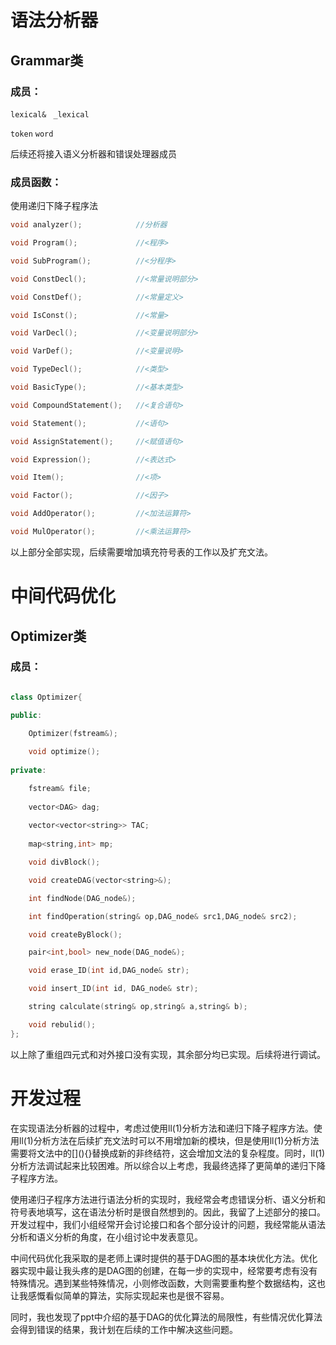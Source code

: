 # 语法分析器

## Grammar类

### 成员：

`lexical&`  ` _lexical`   <!--词法分析器-->

`token` `word`   <!--token对象--> 

后续还将接入语义分析器和错误处理器成员

### 成员函数：

使用递归下降子程序法

``` c++
void analyzer();     	    //分析器

void Program();             //<程序>

void SubProgram();          //<分程序>

void ConstDecl();           //<常量说明部分>

void ConstDef();            //<常量定义>

void IsConst();             //<常量>

void VarDecl();             //<变量说明部分>

void VarDef();              //<变量说明>

void TypeDecl();            //<类型>

void BasicType();           //<基本类型>

void CompoundStatement();   //<复合语句>

void Statement();           //<语句>

void AssignStatement();     //<赋值语句>

void Expression();          //<表达式>

void Item();                //<项>

void Factor();              //<因子>

void AddOperator();         //<加法运算符>

void MulOperator();         //<乘法运算符>
```

以上部分全部实现，后续需要增加填充符号表的工作以及扩充文法。


# 中间代码优化

## Optimizer类

### 成员：

``` c++

class Optimizer{

public:

    Optimizer(fstream&);
    
    void optimize();                                                      //对外接口
    
private:

    fstream& file;                                                        //四元式序列文件
    
    vector<DAG> dag;                                                      //DAG图数据结构
    
    vector<vector<string>> TAC;                                           //分块后的四元式序列
    
    map<string,int> mp;

    void divBlock();                                                      //分块函数

    void createDAG(vector<string>&);                                      //构建DAG图

    int findNode(DAG_node&);                                              //查找结点，返回位置，0表示未找到

    int findOperation(string& op,DAG_node& src1,DAG_node& src2);          //查找公共表达式，返回位置，0表示未找到

    void createByBlock();                                                 //分块构建      

    pair<int,bool> new_node(DAG_node&);                                   //创建新节点，返回位置，若已存在返回<位置，true>

    void erase_ID(int id,DAG_node& str);                                  //从某节点中删除标识符

    void insert_ID(int id, DAG_node& str);                                //在某节点中插入标识符

    string calculate(string& op,string& a,string& b);                     //计算常数表达式

    void rebulid();                                                       //重组四元式
};

```

以上除了重组四元式和对外接口没有实现，其余部分均已实现。后续将进行调试。

# 开发过程

在实现语法分析器的过程中，考虑过使用ll(1)分析方法和递归下降子程序方法。使用ll(1)分析方法在后续扩充文法时可以不用增加新的模块，但是使用ll(1)分析方法需要将文法中的\[\]\(\){}替换成新的非终结符，这会增加文法的复杂程度。同时，ll(1)分析方法调试起来比较困难。所以综合以上考虑，我最终选择了更简单的递归下降子程序方法。

使用递归子程序方法进行语法分析的实现时，我经常会考虑错误分析、语义分析和符号表地填写，这在语法分析时是很自然想到的。因此，我留了上述部分的接口。开发过程中，我们小组经常开会讨论接口和各个部分设计的问题，我经常能从语法分析和语义分析的角度，在小组讨论中发表意见。

中间代码优化我采取的是老师上课时提供的基于DAG图的基本块优化方法。优化器实现中最让我头疼的是DAG图的创建，在每一步的实现中，经常要考虑有没有特殊情况。遇到某些特殊情况，小则修改函数，大则需要重构整个数据结构，这也让我感慨看似简单的算法，实际实现起来也是很不容易。

同时，我也发现了ppt中介绍的基于DAG的优化算法的局限性，有些情况优化算法会得到错误的结果，我计划在后续的工作中解决这些问题。    
